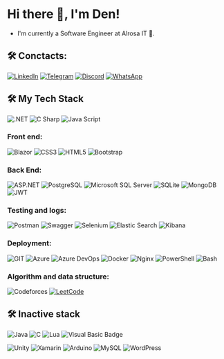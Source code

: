 # Hi there 👋, I'm Den!

- I'm currently a Software Engineer at Alrosa IT 🔭.

## 🛠  Conctacts:
[![LinkedIn](https://img.shields.io/badge/linkedin-%230077B5.svg?style=for-the-badge&logo=linkedin&logoColor=white)](https://www.linkedin.com/in/denis-litvintsev/)
[![Telegram](https://img.shields.io/badge/Telegram-2CA5E0?style=for-the-badge&logo=telegram&logoColor=white)](https://t.me/sharpsalat)
[![Discord](https://img.shields.io/badge/Discord-%235865F2.svg?style=for-the-badge&logo=discord&logoColor=white)](https://discordapp.com/users/202435717958205441)
[![WhatsApp](https://img.shields.io/badge/WhatsApp-25D366?style=for-the-badge&logo=whatsapp&logoColor=white)](https://wa.me/+79041155523)


## 🛠  My Tech Stack
![.NET](https://img.shields.io/badge/.NET-5C2D91?style=for-the-badge&logo=.net&logoColor=white)
![C Sharp](https://img.shields.io/badge/C%20Sharp-512BD4?logo=csharp&logoColor=fff&style=for-the-badge)
![Java Script](https://img.shields.io/badge/JavaScript-F7DF1E?style=for-the-badge&logo=javascript&logoColor=black)

### **Front end:**
![Blazor](https://img.shields.io/badge/blazor-%235C2D91.svg?style=for-the-badge&logo=blazor&logoColor=white)
![CSS3](https://img.shields.io/badge/CSS3-1572B6?logo=css3&logoColor=fff&style=for-the-badge)
![HTML5](https://img.shields.io/badge/html5-%23E34F26.svg?style=for-the-badge&logo=html5&logoColor=white)
![Bootstrap](https://img.shields.io/badge/Bootstrap-563D7C?style=for-the-badge&logo=bootstrap&logoColor=white)

### **Back End:**
![ASP.NET](https://img.shields.io/badge/ASP.NET-5C2D91?style=for-the-badge&logoColor=white)
![PostgreSQL](https://img.shields.io/badge/PostgreSQL-316192?style=for-the-badge&logo=postgresql&logoColor=white)
![Microsoft SQL Server](https://img.shields.io/badge/Microsoft%20SQL%20Server-CC2927?style=for-the-badge&logo=microsoft%20sql%20server&logoColor=white)
![SQLite](https://img.shields.io/badge/SQLite-07405E?style=for-the-badge&logo=sqlite&logoColor=white)
![MongoDB](https://img.shields.io/badge/MongoDB-4EA94B?style=for-the-badge&logo=mongodb&logoColor=white)
![JWT](https://img.shields.io/badge/JWT-black?style=for-the-badge&logo=JSON%20web%20tokens)

### **Testing and logs:**
![Postman](https://img.shields.io/badge/Postman-FF6C37?style=for-the-badge&logo=postman&logoColor=white)
![Swagger](https://img.shields.io/badge/-Swagger-%23Clojure?style=for-the-badge&logo=swagger&logoColor=white)
![Selenium](https://img.shields.io/badge/-selenium-%43B02A?style=for-the-badge&logo=selenium&logoColor=white)
![Elastic Search](https://img.shields.io/badge/Elastic_Search-005571?style=for-the-badge&logo=elasticsearch&logoColor=white)
![Kibana](https://img.shields.io/badge/Kibana-005571?style=for-the-badge&logo=Kibana&logoColor=white)


### **Deployment:**
![GIT](https://img.shields.io/badge/GIT-E44C30?style=for-the-badge&logo=git&logoColor=white)
![Azure](https://img.shields.io/badge/azure-%230072C6.svg?style=for-the-badge&logo=microsoftazure&logoColor=white)
![Azure DevOps](https://img.shields.io/badge/Azure_DevOps-0078D7?style=for-the-badge&logo=azure-devops&logoColor=white)
![Docker](https://img.shields.io/badge/docker-%230db7ed.svg?style=for-the-badge&logo=docker&logoColor=white)
![Nginx](https://img.shields.io/badge/nginx-%23009639.svg?style=for-the-badge&logo=nginx&logoColor=white)
![PowerShell](https://img.shields.io/badge/powershell-5391FE?style=for-the-badge&logo=powershell&logoColor=white)
![Bash](https://img.shields.io/badge/GNU%20Bash-4EAA25?style=for-the-badge&logo=GNU%20Bash&logoColor=white)

### **Algorithm and data structure:**
![Codeforces](https://img.shields.io/badge/Codeforces-445f9d?style=for-the-badge&logo=Codeforces&logoColor=white)
[![LeetCode](https://img.shields.io/badge/LeetCode-000000?style=for-the-badge&logo=LeetCode&logoColor=#d16c06)](https://github.com/MyOnAsSalat/LeetCode)

## 🛠  Inactive stack
![Java](https://img.shields.io/badge/Java-ED8B00?style=for-the-badge&logo=openjdk&logoColor=white)
![C](https://img.shields.io/badge/C-00599C?style=for-the-badge&logo=c&logoColor=white)
![Lua](https://img.shields.io/badge/Lua-2C2D72?style=for-the-badge&logo=lua&logoColor=white)
![Visual Basic Badge](https://img.shields.io/badge/Visual%20Basic-512BD4?logo=visualbasic&logoColor=fff&style=for-the-badge)

![Unity](https://img.shields.io/badge/Unity-100000?style=for-the-badge&logo=unity&logoColor=white)
![Xamarin](https://img.shields.io/badge/Xamarin-3498DB?style=for-the-badge&logo=xamarin&logoColor=white)
![Arduino](https://img.shields.io/badge/-Arduino-00979D?style=for-the-badge&logo=Arduino&logoColor=white)
![MySQL](https://img.shields.io/badge/mysql-%2300f.svg?style=for-the-badge&logo=mysql&logoColor=white)
![WordPress](https://img.shields.io/badge/WordPress-%23117AC9.svg?style=for-the-badge&logo=WordPress&logoColor=white)





<!--
[![KakaoTalk](https://img.shields.io/badge/kakaotalk-ffcd00.svg?style=for-the-badge&logo=kakaotalk&logoColor=000000)]()
![AWS](https://img.shields.io/badge/AWS%20-%23EA902E.svg?&style=flat-square&logo=amazon-aws&logoColor=black)
![Facebook](https://img.shields.io/badge/Facebook-%231877F2.svg?style=for-the-badge&logo=Facebook&logoColor=white)
![Node](https://img.shields.io/badge/Node.js%20-%2343853D.svg?&style=flat-square&logo=node.js&logoColor=white)
![Express](https://img.shields.io/badge/Express%20-%23404d59.svg?&style=flat-square&logo=express&logoColor=white)
![MongoDB](https://img.shields.io/badge/MongoDB-%234ea94b.svg?&style=flat-square&logo=mongodb&logoColor=white)
![Mongoose](https://img.shields.io/badge/Mongoose%20-%23880000.svg?&style=flat-square&logo=mongoose)
![MySQL](https://img.shields.io/badge/MySQL-%2300f.svg?&style=flat-square&logo=mysql&logoColor=white)
![npm](https://img.shields.io/badge/npm%20-%23CB3837.svg?&style=flat-square&logo=npm&logoColor=black)
Cut this in for Github stats
---
[![Arun's GitHub stats](https://github-readme-stats.vercel.app/api?username=arunbhardwaj)](https://github.com/anuraghazra/github-readme-stats)

**arunbhardwaj/arunbhardwaj** is a ✨ _special_ ✨ repository because its `README.md` (this file) appears on your GitHub profile.

Here are some ideas to get you started:

- 🔭 I’m currently working on ...
- 🌱 I’m currently learning ...
- 👯 I’m looking to collaborate on ...
- 🤔 I’m looking for help with ...
- 💬 Ask me about ...
- 📫 How to reach me: ...
- 😄 Pronouns: ...
- ⚡ Fun fact: ...
-->
